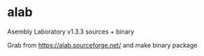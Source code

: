 # alab
Asembly Laboratory v1.3.3 sources + binary

Grab from https://alab.sourceforge.net/
and make binary package

